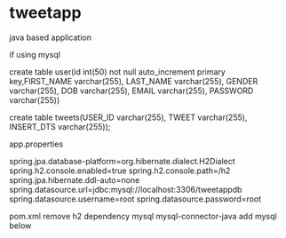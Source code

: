 # tweetapp
java based application

if using mysql

create table user(id int(50) not null auto_increment primary key,FIRST_NAME varchar(255), LAST_NAME varchar(255), GENDER varchar(255), DOB varchar(255), EMAIL varchar(255), PASSWORD varchar(255))


create table tweets(USER_ID varchar(255), TWEET varchar(255), INSERT_DTS varchar(255));

app.properties

spring.jpa.database-platform=org.hibernate.dialect.H2Dialect
spring.h2.console.enabled=true
spring.h2.console.path=/h2
spring.jpa.hibernate.ddl-auto=none
spring.datasource.url=jdbc:mysql://localhost:3306/tweetappdb
spring.datasource.username=root
spring.datasource.password=root


pom.xml
remove h2 dependency
<dependency>
		    <groupId>mysql</groupId>
		    <artifactId>mysql-connector-java</artifactId>
		</dependency>
add mysql below
